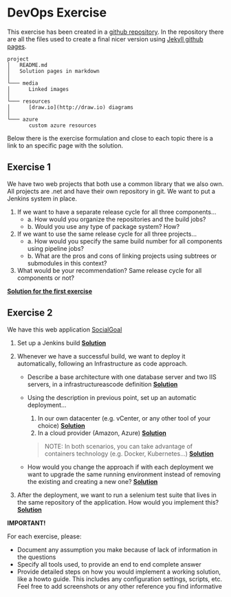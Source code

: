 # DevOps Exercise

This exercise has been created in a [github repository](https://github.com/guillemsola/DevOps-Exercise). In the repository there are all the files used to create a final nicer version using [Jekyll github pages](https://guillemsola.github.io/DevOps-Exercise/).

```
project
│   README.md
│   Solution pages in markdown
│
└─── media
│      Linked images
│
└─── resources
│      [draw.io](http://draw.io) diagrams
│
└─── azure
       custom azure resources
```

Below there is the exercise formulation and close to each topic there is a link to an specific page with the solution.

## Exercise 1

We have two web projects that both use a common library that we also own. All projects are .net and have their own repository in git. We want to put a Jenkins system in place.

1. If we want to have a separate release cycle for all three components…
    - a. How would you organize the repositories and the build jobs?
    - b. Would you use any type of package system? How?
2. If we want to use the same release cycle for all three projects…
    - a. How would you specify the same build number for all components using pipeline jobs?
    - b. What are the pros and cons of linking projects using subtrees or submodules in this context?
3. What would be your recommendation? Same release cycle for all components or not?

**[Solution for the first exercise](Exercise_1.md)**

## Exercise 2

We have this web application [SocialGoal](https://github.com/asg123/SocialGoal)

1. Set up a Jenkins build **[Solution](Exercise_21.md)**
2. Whenever we have a successful build, we want to deploy it automatically, following an Infrastructure as code approach.
    - Describe a base architecture with one database server and two IIS servers, in a infrastructureascode definition **[Solution](Exercise_22a.md)**
    - Using the description in previous point, set up an automatic deployment...
        1. In our own datacenter (e.g. vCenter, or any other tool of your choice) **[Solution](Exercise_22bi.md)**
        2. In a cloud provider (Amazon, Azure) **[Solution](Exercise_22bii.md)**

        > NOTE: In both scenarios, you can take advantage of containers technology (e.g. Docker, Kubernetes...) **[Solution](Exercise_22biii.md)**
    - How would you change the approach if with each deployment we want to upgrade the same running environment instead of removing the existing and creating a new one? **[Solution](Exercise_22c.md)**

3. After the deployment, we want to run a selenium test suite that lives in the same repository of the application. How would you implement this? **[Solution](Exercise_23.md)**

**IMPORTANT!**

For each exercise, please:

- Document any assumption you make because of lack of information in the questions
- Specify all tools used, to provide an end to end complete answer
- Provide detailed steps on how you would implement a working solution, like a howto guide. This includes any configuration settings, scripts, etc. Feel free to add screenshots or any other reference you find informative
